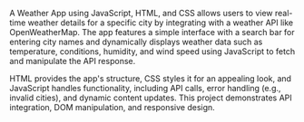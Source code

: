 A Weather App using JavaScript, HTML, and CSS allows users to view real-time weather
details for a specific city by integrating with a weather API like OpenWeatherMap. The app features a 
simple interface with a search bar for entering city names and dynamically displays weather data such as temperature,
conditions, humidity, and wind speed using JavaScript to fetch and manipulate the API response. 

HTML provides the app's structure, CSS styles it for an appealing look, and JavaScript handles functionality,
including API calls, error handling (e.g., invalid cities), and dynamic content updates. This project demonstrates 
API integration, DOM manipulation, and responsive design.












